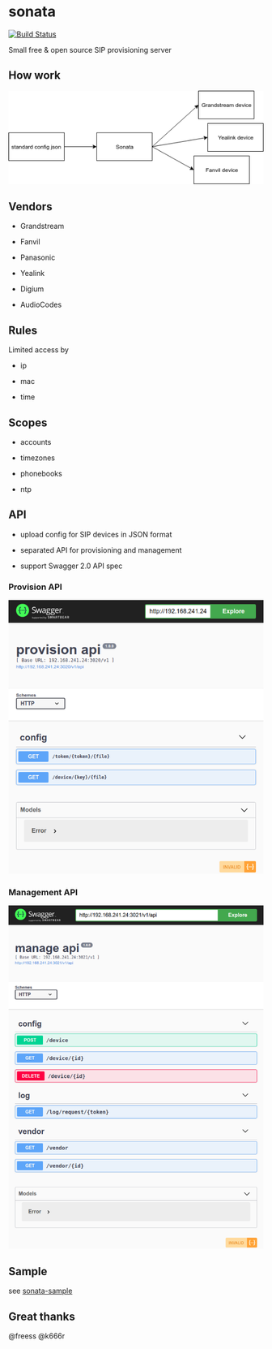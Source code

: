 # sonata

[![Build Status](https://travis-ci.org/antirek/sonata.svg?branch=master)](https://travis-ci.org/antirek/sonata)

Small free & open source SIP provisioning server

## How work

![Scheme](images/scheme.png)

## Vendors

- Grandstream

- Fanvil

- Panasonic

- Yealink

- Digium

- AudioCodes

## Rules

Limited access by

- ip

- mac

- time

## Scopes

- accounts

- timezones

- phonebooks

- ntp

## API

- upload config for SIP devices in JSON format

- separated API for provisioning and management

- support Swagger 2.0 API spec

### Provision API

![Provision API](images/api_provision.png)

### Management API

![Management API](images/api_manage.png)

## Sample

see [sonata-sample](https://github.com/antirek/sonata-sample)

## Great thanks

@freess @k666r